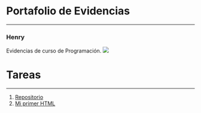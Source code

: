 #  Portafolio de Evidencias 
---
###  Henry
Evidencias de curso de Programación. <img src="https://gifimage.net/wp-content/uploads/2017/01/Pikachu-GIF-Image-for-Whatsapp-and-Facebook-26.gif" width:40px/>
#  Tareas

---

1. [ Repositorio ](https://github.com/PhantomLordd/henry)
2. [ Mi primer HTML ](https://github.com/PhantomLordd/henry/blob/main/T2-MiPrimerHTML/homework.html)
